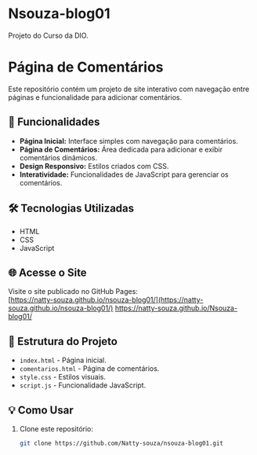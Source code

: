 # Nsouza-blog01
Projeto do Curso da DIO. 

# Página de Comentários

Este repositório contém um projeto de site interativo com navegação entre páginas e funcionalidade para adicionar comentários.

## 🚀 Funcionalidades

- **Página Inicial:** Interface simples com navegação para comentários.
- **Página de Comentários:** Área dedicada para adicionar e exibir comentários dinâmicos.
- **Design Responsivo:** Estilos criados com CSS.
- **Interatividade:** Funcionalidades de JavaScript para gerenciar os comentários.

## 🛠️ Tecnologias Utilizadas

- HTML
- CSS
- JavaScript

## 🌐 Acesse o Site

Visite o site publicado no GitHub Pages:  
[https://natty-souza.github.io/nsouza-blog01/](https://natty-souza.github.io/nsouza-blog01/)
 https://natty-souza.github.io/Nsouza-blog01/

## 📂 Estrutura do Projeto

- `index.html` - Página inicial.
- `comentarios.html` - Página de comentários.
- `style.css` - Estilos visuais.
- `script.js` - Funcionalidade JavaScript.

## 💡 Como Usar

1. Clone este repositório:
   ```bash
   git clone https://github.com/Natty-souza/nsouza-blog01.git
